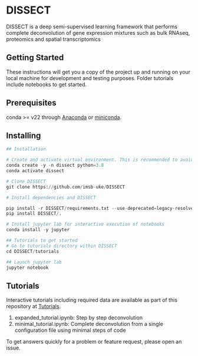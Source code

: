 # DISSECT

DISSECT is a deep semi-supervised learning framework that performs complete deconvolution of gene expression mixtures such as bulk RNAseq, proteomics and spatial transcriptomics

## Getting Started

These instructions will get you a copy of the project up and running on your local machine for development and testing purposes. Folder tutorials include notebooks to get started.

## Prerequisites

conda >= v22 through [Anaconda](https://docs.anaconda.com/free/anaconda/install/index.html) or [miniconda](https://docs.conda.io/projects/miniconda/en/latest/miniconda-install.html).


## Installing
```python
## Installation

# Create and activate virtual environment. This is recommended to avoid conflict in dependencies.
conda create -y -n dissect python=3.8
conda activate dissect

# Clone DISSECT
git clone https://github.com/imsb-uke/DISSECT

# Install dependencies and DISSECT

pip install -r DISSECT/requirements.txt --use-deprecated=legacy-resolver
pip install DISSECT/.

# Install jupyter lab for interactive execution of notebooks
conda install -y jupyter

## Tutorials to get started
# Go to tutorials directory within DISSECT
cd DISSECT/tutorials

## Launch jupyter lab
jupyter notebook

```

## Tutorials
Interactive tutorials including required data are available as part of this repository at [Tutorials](https://github.com/imsb-uke/DISSECT/tree/main/tutorials).
1. expanded_tutorial.ipynb: Step by step deconvolution
2. minimal_tutorial.ipynb: Complete deconvolution from a single configuration file using minimal steps of code

To get answers quickly for a problem or feature request, please open an issue.
